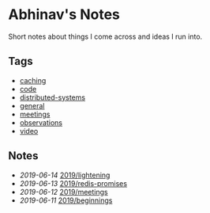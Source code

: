 # Abhinav's Notes

Short notes about things I come across and ideas I run into.

## Tags

- [caching](./tags/caching)
- [code](./tags/code)
- [distributed-systems](./tags/distributed-systems)
- [general](./tags/general)
- [meetings](./tags/meetings)
- [observations](./tags/observations)
- [video](./tags/video)

## Notes

- *2019-06-14* [2019/lightening](./2019/lightening)
- *2019-06-13* [2019/redis-promises](./2019/redis-promises)
- *2019-06-12* [2019/meetings](./2019/meetings)
- *2019-06-11* [2019/beginnings](./2019/beginnings)
